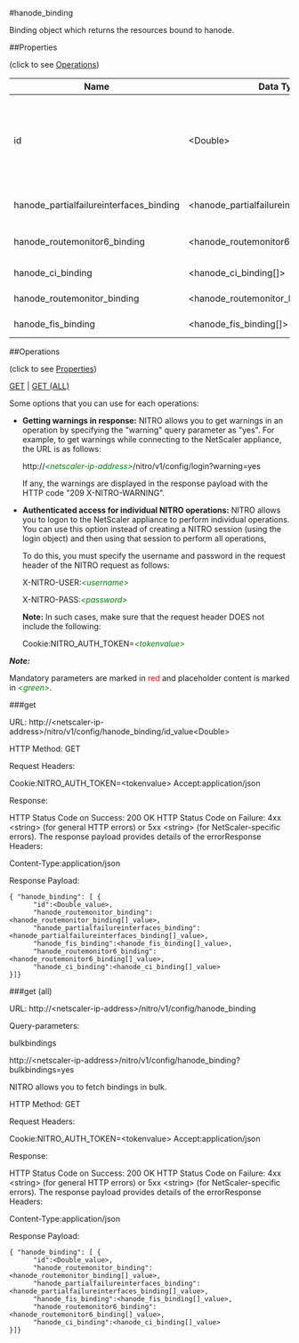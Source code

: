 #hanode_binding

Binding object which returns the resources bound to hanode.


##Properties 
<span>(click to see [Operations](#operations))</span>


<table><thead><tr><th>Name</th><th> Data Type</th><th> Permissions</th><th>Description</th></tr></thead><tbody><tr><td>id</td><td>&lt;Double></td><td>Read-write</td><td>ID of the node whose HA settings you want to display. (The ID of the local node is always 0.).&lt;br>Minimum value = 0&lt;br>Maximum value = 64</td><tr><tr><td>hanode_partialfailureinterfaces_binding</td><td>&lt;hanode_partialfailureinterfaces_binding[]></td><td>Read-only</td><td>partialfailureinterfaces that can be bound to hanode.</td><tr><tr><td>hanode_routemonitor6_binding</td><td>&lt;hanode_routemonitor6_binding[]></td><td>Read-only</td><td>routemonitor6 that can be bound to hanode.</td><tr><tr><td>hanode_ci_binding</td><td>&lt;hanode_ci_binding[]></td><td>Read-only</td><td>ci that can be bound to hanode.</td><tr><tr><td>hanode_routemonitor_binding</td><td>&lt;hanode_routemonitor_binding[]></td><td>Read-only</td><td>routemonitor that can be bound to hanode.</td><tr><tr><td>hanode_fis_binding</td><td>&lt;hanode_fis_binding[]></td><td>Read-only</td><td>fis that can be bound to hanode.</td><tr></tbody></table>
##Operations 
<span>(click to see [Properties](#properties))</span>


[GET](#get) | [GET (ALL)](#get-(all))


Some options that you can use for each operations:
<ul><li><p><b>Getting warnings in response:</b> NITRO allows you to get warnings in an operation by specifying the "warning" query parameter as "yes". For example, to get warnings while connecting to the NetScaler appliance, the URL is as follows:</p><p>http://<span style="color:green;font-style:italic;">&lt;netscaler-ip-address&gt;</span>/nitro/v1/config/login?warning=yes</p><p>If any, the warnings are displayed in the response payload with the HTTP code "209 X-NITRO-WARNING".</p></li><li><p><b>Authenticated access for individual NITRO operations:</b> NITRO allows you to logon to the NetScaler appliance to perform individual operations. You can use this option instead of creating a NITRO session (using the login object) and then using that session to perform all operations,</p><p>To do this, you must specify the username and password in the request header of the NITRO request as follows:</p><p>X-NITRO-USER:<span style="color:green;font-style:italic;">&lt;username&gt;</span></p><p>X-NITRO-PASS:<span style="color:green;font-style:italic;">&lt;password&gt;</span></p><p><b>Note:</b> In such cases, make sure that the request header DOES not include the following:</p><p>Cookie:NITRO_AUTH_TOKEN=<span style="color:green;font-style:italic;">&lt;tokenvalue&gt;</span></p></li></ul>



***Note:*** 
Mandatory parameters are marked in <span style="color:#FF0000;">red</span> and placeholder content is marked in <span style="color:green;font-style:italic">&lt;green&gt;</span>.

###get



URL: http://&lt;netscaler-ip-address&gt;/nitro/v1/config/hanode_binding/id_value&lt;Double&gt;
HTTP Method: GET
Request Headers:

Cookie:NITRO_AUTH_TOKEN=&lt;tokenvalue&gt;Accept:application/json

Response:
HTTP Status Code on Success: 200 OKHTTP Status Code on Failure: 4xx &lt;string&gt; (for general HTTP errors) or 5xx &lt;string&gt; (for NetScaler-specific errors). The response payload provides details of the errorResponse Headers:

Content-Type:application/json

Response Payload: ```{ "hanode_binding": [ {      "id":<Double_value>,      "hanode_routemonitor_binding":<hanode_routemonitor_binding[]_value>,      "hanode_partialfailureinterfaces_binding":<hanode_partialfailureinterfaces_binding[]_value>,      "hanode_fis_binding":<hanode_fis_binding[]_value>,      "hanode_routemonitor6_binding":<hanode_routemonitor6_binding[]_value>,      "hanode_ci_binding":<hanode_ci_binding[]_value>}]}```



###get (all)



URL: http://&lt;netscaler-ip-address&gt;/nitro/v1/config/hanode_binding
Query-parameters:
bulkbindings
http://&lt;netscaler-ip-address&gt;/nitro/v1/config/hanode_binding?bulkbindings=yes
NITRO allows you to fetch bindings in bulk.



HTTP Method: GET
Request Headers:

Cookie:NITRO_AUTH_TOKEN=&lt;tokenvalue&gt;Accept:application/json

Response:
HTTP Status Code on Success: 200 OKHTTP Status Code on Failure: 4xx &lt;string&gt; (for general HTTP errors) or 5xx &lt;string&gt; (for NetScaler-specific errors). The response payload provides details of the errorResponse Headers:

Content-Type:application/json

Response Payload: ```{ "hanode_binding": [ {      "id":<Double_value>,      "hanode_routemonitor_binding":<hanode_routemonitor_binding[]_value>,      "hanode_partialfailureinterfaces_binding":<hanode_partialfailureinterfaces_binding[]_value>,      "hanode_fis_binding":<hanode_fis_binding[]_value>,      "hanode_routemonitor6_binding":<hanode_routemonitor6_binding[]_value>,      "hanode_ci_binding":<hanode_ci_binding[]_value>}]}```



